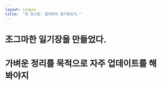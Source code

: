 ```yaml
---
layout: single
title:  "첫 포스팅. 얼마만의 일기장인가."
---
```


# 조그마한 일기장을 만들었다.
# 가벼운 정리를 목적으로 자주 업데이트를 해봐야지

